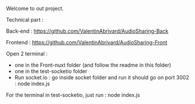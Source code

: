 Welcome to out project. 


Technical part : 

Back-end : https://github.com/ValentinAbrivard/AudioSharing-Back

Frontend : https://github.com/ValentinAbrivard/AudioSharing-Front

Open 2 terminal :
 - one in the Front-nuxt folder (and follow the readme in this folder)
 - one in the test-socketio folder
 - Run socket.io : go inside socket folder and run it should go on port 3002 : node index.js

For the terminal in test-socketio, just run :
 node index.js
